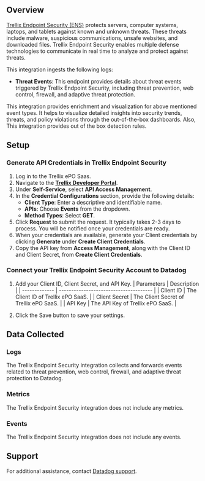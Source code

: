 ## Overview

[Trellix Endpoint Security (ENS)][1] protects servers, computer systems, laptops, and tablets against known and unknown threats. These threats include malware, suspicious communications, unsafe websites, and downloaded files. Trellix Endpoint Security enables multiple defense technologies to communicate in real time to analyze and protect against threats.

This integration ingests the following logs:

- **Threat Events**: This endpoint provides details about threat events triggered by Trellix Endpoint Security, including threat prevention, web control, firewall, and adaptive threat protection.

This integration provides enrichment and visualization for above mentioned event types. It helps to visualize detailed insights into security trends, threats, and policy violations through the out-of-the-box dashboards. Also, This integration provides out of the box detection rules.

## Setup

### Generate API Credentials in Trellix Endpoint Security

1. Log in to the Trellix ePO Saas.
2. Navigate to the **[Trellix Developer Portal][2]**.
3. Under **Self-Service**, select **API Access Management**.
4. In the **Credential Configurations** section, provide the following details:
   - **Client Type**: Enter a descriptive and identifiable name.
   - **APIs**: Choose **Events** from the dropdown.
   - **Method Types**: Select **GET**.
5. Click **Request** to submit the request. It typically takes 2-3 days to process. You will be notified once your credentials are ready.
6. When your credentials are available, generate your Client credentials by clicking **Generate** under **Create Client Credentials**.
7. Copy the API key from **Access Management**, along with the Client ID and Client Secret, from **Create Client Credentials**.

### Connect your Trellix Endpoint Security Account to Datadog

1. Add your Client ID, Client Secret, and API Key.
   | Parameters    | Description                            |
   | ------------- | -------------------------------------- |
   | Client ID     | The Client ID of Trellix ePO SaaS.     |
   | Client Secret | The Client Secret of Trellix ePO SaaS. |
   | API Key       | The API Key of Trellix ePO SaaS.       |

2. Click the Save button to save your settings.

## Data Collected

### Logs

The Trellix Endpoint Security integration collects and forwards events related to threat prevention, web control, firewall, and adaptive threat protection to Datadog.

### Metrics

The Trellix Endpoint Security integration does not include any metrics.

### Events

The Trellix Endpoint Security integration does not include any events.

## Support

For additional assistance, contact [Datadog support][3].

[1]: https://www.trellix.com/products/endpoint-security/
[2]: https://developer.manage.trellix.com/mvision/selfservice/home
[3]: https://docs.datadoghq.com/help/
